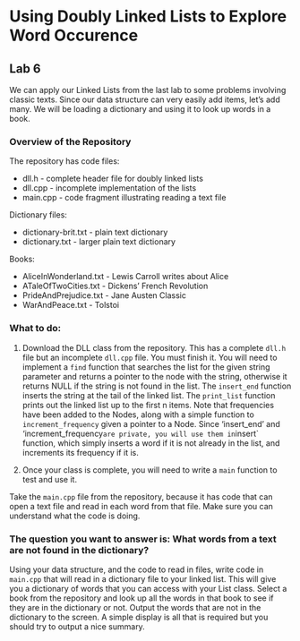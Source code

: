 # Using Doubly Linked Lists to Explore Word Occurence

## Lab 6

We can apply our Linked Lists from the last lab to some problems involving classic texts. Since our data structure can very easily add items, let’s add many. We will be loading a dictionary and using it to look up words in a book.


### Overview of the Repository

The repository has code files:
* dll.h       - complete header file for doubly linked lists
* dll.cpp     - incomplete implementation of the lists
* main.cpp    - code fragment illustrating reading a text file

Dictionary files:
* dictionary-brit.txt - plain text dictionary
* dictionary.txt      - larger plain text dictionary

Books:
* AliceInWonderland.txt  - Lewis Carroll writes about Alice
* ATaleOfTwoCities.txt   - Dickens’ French Revolution
* PrideAndPrejudice.txt  - Jane Austen Classic
* WarAndPeace.txt        - Tolstoi

### What to do:

1. Download the DLL class from the repository.  This has a complete `dll.h` file but an incomplete `dll.cpp` file.  You must finish it.  You will need to implement a `find` function that searches the list for the given string parameter and returns a pointer to the node with the string, otherwise it returns NULL if the string is not found in the list.  The `insert_end` function inserts the string at the tail of the linked list.  The `print_list` function prints out the linked list up to the first n items.  Note that frequencies have been added to the Nodes, along with a simple function to `increment_frequency` given a pointer to a Node. Since ‘insert_end’ and ‘increment_frequency` are private, you will use them in `insert` function, which simply inserts a word if it is not already in the list, and increments its frequency if it is.

2. Once your class is complete, you will need to write a `main` function to test and use it.  

Take the `main.cpp` file from the repository, because it has code that can open a text file and read in each word from that file. Make sure you can understand what the code is doing.


### The question you want to answer is: What words from a text are not found in the dictionary?


Using your data structure, and the code to read in files, write code in `main.cpp` that will read in a dictionary file to your linked list. This will give you a dictionary of words that you can access with your List class. Select a book from the repository and look up all the words in that book to see if they are in the dictionary or not. Output the words that are not in the dictionary to the screen. A simple display is all that is required but you should try to output a nice summary.

